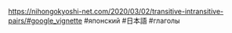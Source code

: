 https://nihongokyoshi-net.com/2020/03/02/transitive-intransitive-pairs/#google_vignette
#японский #日本語 #глаголы